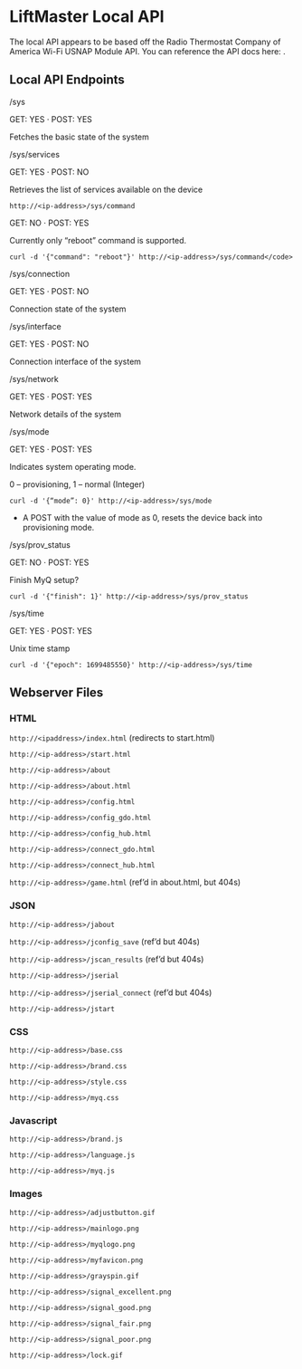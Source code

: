 # LiftMaster Local API

The local API appears to be based off the Radio Thermostat Company of America Wi-Fi USNAP Module API. You can reference the API docs here: .

## Local API Endpoints
/sys

GET: YES · POST: YES

Fetches the basic state of the system

/sys/services

GET: YES · POST: NO

Retrieves the list of services available on the device

`http://<ip-address>/sys/command`

GET: NO · POST: YES

Currently only “reboot” command is supported.

```
curl -d '{"command": "reboot"}' http://<ip-address>/sys/command</code>
```

/sys/connection

GET: YES · POST: NO

Connection state of the system

/sys/interface

GET: YES · POST: NO

Connection interface of the system

/sys/network

GET: YES · POST: YES

Network details of the system

/sys/mode

GET: YES · POST: YES

Indicates system operating mode.

0 – provisioning, 1 – normal (Integer)

`curl -d '{“mode”: 0}' http://<ip-address>/sys/mode`

* A POST with the value of mode as 0, resets the device back into provisioning mode.

/sys/prov_status

GET: NO · POST: YES

Finish MyQ setup?

`curl -d '{"finish": 1}' http://<ip-address>/sys/prov_status`

/sys/time

GET: YES · POST: YES

Unix time stamp 

`curl -d '{"epoch": 1699485550}' http://<ip-address>/sys/time`

## Webserver Files
### HTML
`http://<ipaddress>/index.html` (redirects to start.html)

`http://<ip-address>/start.html`

`http://<ip-address>/about`

`http://<ip-address>/about.html`

`http://<ip-address>/config.html`

`http://<ip-address>/config_gdo.html`

`http://<ip-address>/config_hub.html`

`http://<ip-address>/connect_gdo.html`

`http://<ip-address>/connect_hub.html`

`http://<ip-address>/game.html` (ref’d in about.html, but 404s)

###  JSON
`http://<ip-address>/jabout`

`http://<ip-address>/jconfig_save` (ref’d but 404s)

`http://<ip-address>/jscan_results` (ref’d but 404s)

`http://<ip-address>/jserial`

`http://<ip-address>/jserial_connect` (ref’d but 404s)

`http://<ip-address>/jstart`

### CSS
`http://<ip-address>/base.css`

`http://<ip-address>/brand.css`

`http://<ip-address>/style.css`

`http://<ip-address>/myq.css`

### Javascript
`http://<ip-address>/brand.js`

`http://<ip-address>/language.js`

`http://<ip-address>/myq.js`

### Images
`http://<ip-address>/adjustbutton.gif`

`http://<ip-address>/mainlogo.png`

`http://<ip-address>/myqlogo.png`

`http://<ip-address>/myfavicon.png`

`http://<ip-address>/grayspin.gif`

`http://<ip-address>/signal_excellent.png`

`http://<ip-address>/signal_good.png`

`http://<ip-address>/signal_fair.png`

`http://<ip-address>/signal_poor.png`

`http://<ip-address>/lock.gif`
